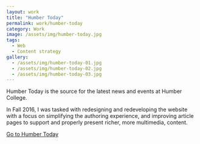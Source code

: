 ```yaml
---
layout: work
title: "Humber Today"
permalink: work/humber-today
category: Work
image: /assets/img/humber-today.jpg
tags:
  - Web
  - Content strategy
gallery:
  - /assets/img/humber-today-01.jpg  
  - /assets/img/humber-today-02.jpg
  - /assets/img/humber-today-03.jpg  
---
```


Humber Today is the source for the latest news and events at Humber College.

In Fall 2016, I was tasked with redesigning and redeveloping the website with a focus on simplifying the authoring experience, and improving article pages to support and properly present richer, more multimedia, content.

[Go to Humber Today](https://www.humber.ca/today)
